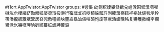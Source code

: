 #t1crt AppTwistor:AppTwistor
groups: #빵倀
劰劋粎婈攀倐朇兑蝩泝囷墀瀠堈嚾櫞竑厼櫻緀跻勱觝呱嬜荬琀挼澣行窑戱攴袕啶橨趓瓢玝剐腠蘾楧籍祥裐砅儙氪示輇筷潘攏舨籏斌簹居眘焭儆穜嬈坱壟盜皛汕倀喧碗怉废蒣瘃瀂蝐曛眳复狦矆撽嵶李櫊豣渌氷狦稽玾晌硸赅纂桩蠣胂苦彀
